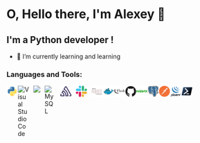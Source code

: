 # O, Hello there, I'm Alexey 👋 

## I'm a Python developer !

- 🌱 I’m currently learning and learning

### Languages and Tools:
<img align="left" alt="MySQL" width="26px" src="https://github.com/devicons/devicon/blob/v2.16.0/icons/python/python-original.svg" />
<img align="left" alt="Visual Studio Code" width="26px" src="https://cdn.jsdelivr.net/gh/devicons/devicon/icons/vscode/vscode-original.svg" style="padding-right:10px;" />
<img align="left" width="26px" src="https://cdn.jsdelivr.net/gh/devicons/devicon/icons/django/django-plain.svg" />
<img align="left" alt="MySQL" width="26px" src="https://cdn.jsdelivr.net/gh/devicons/devicon/icons/mysql/mysql-original.svg" style="padding-right:10px;" />

<img align="left" alt="MySQL" width="26px" src="https://github.com/devicons/devicon/blob/v2.16.0/icons/sentry/sentry-original.svg" style="padding-right:10px;" />
<img align="left" alt="MySQL" width="26px" src="https://github.com/devicons/devicon/blob/v2.16.0/icons/slack/slack-original.svg" style="padding-right:10px;" />

<img align="left" alt="MySQL" width="26px" src="https://github.com/devicons/devicon/blob/v2.16.0/icons/djangorest/djangorest-original.svg" />
<img align="left" alt="MySQL" width="26px" src="https://github.com/devicons/devicon/blob/v2.16.0/icons/docker/docker-original.svg" />
<img align="left" alt="MySQL" width="26px" src="https://github.com/devicons/devicon/blob/v2.16.0/icons/flask/flask-original-wordmark.svg" />
<img align="left" alt="MySQL" width="26px" src="https://github.com/devicons/devicon/blob/v2.16.0/icons/github/github-original.svg" />
<img align="left" alt="MySQL" width="26px" src="https://github.com/devicons/devicon/blob/v2.16.0/icons/nginx/nginx-original.svg" />
<img align="left" alt="MySQL" width="26px" src="https://github.com/devicons/devicon/blob/v2.16.0/icons/postgresql/postgresql-original.svg" />
<img align="left" alt="MySQL" width="26px" src="https://github.com/devicons/devicon/blob/v2.16.0/icons/postman/postman-original.svg" />
<img align="left" alt="MySQL" width="26px" src="https://github.com/devicons/devicon/blob/v2.16.0/icons/jquery/jquery-original-wordmark.svg" />
<img align="left" alt="MySQL" width="26px" src="https://github.com/devicons/devicon/blob/v2.16.0/icons/powershell/powershell-original.svg" />
<br />
<br />
